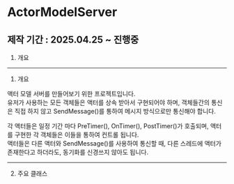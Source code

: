 # ActorModelServer

## 제작 기간 : 2025.04.25 ~ 진행중

1. 개요

---

1. 개요

액터 모델 서버를 만들어보기 위한 프로젝트입니다.    
유저가 사용하는 모든 객체들은 액터를 상속 받아서 구현되어야 하며, 객체들간의 통신은 직접 하지 않고 SendMessage()를 통하여 메시지 방식으로만 통신해야 합니다.  

각 액터들은 일정 기간 마다 PreTimer(), OnTimer(), PostTimer()가 호출되며, 액터를 구현한 각 객체들은 이들을 통하여 컨트롤 됩니다.  
액터들은 다른 액터와 SendMessage()를 사용하여 통신할 때, 다른 스레드에 액터가 존재한다고 하더라도, 동기화를 신경쓰지 않아도 됩니다.  


---

2. 주요 클래스
